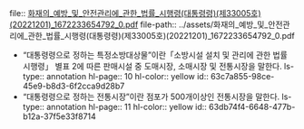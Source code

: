 file:: [화재의_예방_및_안전관리에_관한_법률_시행령(대통령령)(제33005호)(20221201)_1672233654792_0.pdf](../assets/화재의_예방_및_안전관리에_관한_법률_시행령(대통령령)(제33005호)(20221201)_1672233654792_0.pdf)
file-path:: ../assets/화재의_예방_및_안전관리에_관한_법률_시행령(대통령령)(제33005호)(20221201)_1672233654792_0.pdf

- “대통령령으로 정하는 특정소방대상물”이란「소방시설 설치 및 관리에 관한 법률 시행령」 별표 2에 따른 판매시설 중 도매시장, 소매시장 및 전통시장을 말한다.
  ls-type:: annotation
  hl-page:: 10
  hl-color:: yellow
  id:: 63c7a855-98ce-45e9-b8d3-6f2cca9d28b7
- “대통령령으로 정하는 전통시장”이란 점포가 500개이상인 전통시장을 말한다.
  ls-type:: annotation
  hl-page:: 11
  hl-color:: yellow
  id:: 63db74f4-6648-477b-b12a-37f5e33f8714